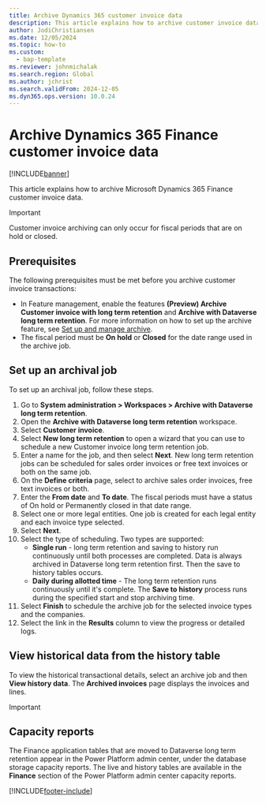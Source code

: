```yaml
---
title: Archive Dynamics 365 customer invoice data
description: This article explains how to archive customer invoice data using the Microsoft Dataverse long term retention. 
author: JodiChristiansen
ms.date: 12/05/2024
ms.topic: how-to
ms.custom: 
  - bap-template
ms.reviewer: johnmichalak
ms.search.region: Global
ms.author: jchrist
ms.search.validFrom: 2024-12-05
ms.dyn365.ops.version: 10.0.24
---
```


# Archive Dynamics 365 Finance customer invoice data

[!INCLUDE[banner](../includes/banner.md)]

This article explains how to archive Microsoft Dynamics 365 Finance customer invoice data. 

> [!IMPORTANT]
> Customer invoice archiving can only occur for fiscal periods that are on hold or closed.

## Prerequisites 

The following prerequisites must be met before you archive customer invoice transactions:
- In Feature management, enable the features **(Preview) Archive Customer invoice with long term retention** and **Archive with Dataverse long term retention**. For more information on how to set up the archive feature, see [Set up and manage archive](archive-setup-manage.md).
- The fiscal period must be **On hold** or **Closed** for the date range used in the archive job.

## Set up an archival job

To set up an archival job, follow these steps. 

1. Go to **System administration \> Workspaces \> Archive with Dataverse long term retention**.
1. Open the **Archive with Dataverse long term retention** workspace.
1. Select **Customer invoice**.
1. Select **New long term retention** to open a wizard that you can use to schedule a new Customer invoice long term retention job.
1. Enter a name for the job, and then select **Next**. New long term retention jobs can be scheduled for sales order invoices or free text invoices or both on the same job.
1. On the **Define criteria** page, select to archive sales order invoices, free text invoices or both.
1. Enter the **From date** and **To date**. The fiscal periods must have a status of On hold or Permanently closed in that date range.
1. Select one or more legal entities. One job is created for each legal entity and each invoice type selected.
1. Select **Next**.
1. Select the type of scheduling. Two types are supported:
   - **Single run** - long term retention and saving to history run continuously until both processes are completed. Data is always archived in Dataverse long term retention first. Then the save to history tables occurs.
   - **Daily during allotted time** - The long term retention runs continuously until it's complete. The **Save to history** process runs during the specified start and stop archiving time.
1. Select **Finish** to schedule the archive job for the selected invoice types and the companies.
1. Select the link in the **Results** column to view the progress or detailed logs.

## View historical data from the history table

To view the historical transactional details, select an archive job and then **View history data**. The **Archived invoices** page displays the invoices and lines. 

Important

## Capacity reports
The Finance application tables that are moved to Dataverse long term retention appear in the Power Platform admin center, under the database storage capacity reports. The live and history tables are available in the **Finance** section of the Power Platform admin center capacity reports. 

[!INCLUDE[footer-include](../../../includes/footer-banner.md)]
